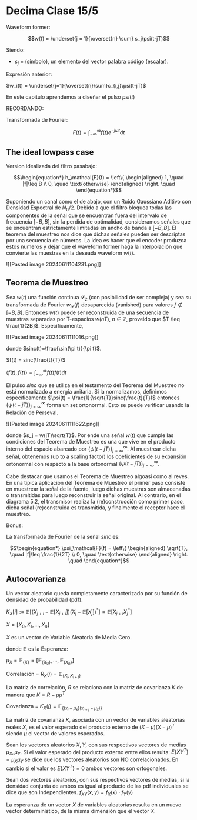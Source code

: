# Decima Clase 15/5

Waveform former:

$$w(t) = \underset{j = 1}{\overset{n} \sum} s_j\psi(t-jT)$$

Siendo:

- $s_j$ = (símbolo), un elemento del vector palabra código (escalar).

Expresión anterior:

$w_i(t) = \underset{j=1}{\overset{n}\sum}c_{i,j}\psi(t-jT)$

En este capitulo aprendemos a diseñar el pulso $psi(t)$

RECORDANDO:

Transformada de Fourier:

$$F(t) = \int_{-\infty}^{\infty}f(t)e^{-j\omega t}dt$$

## The ideal lowpass case

Version idealizada del filtro pasabajo:

$$\begin{equation*}
h_\mathcal{F}(f) =
    \left\{
        \begin{aligned}
            1, \quad |f|\leq B \\
            0, \quad \text{otherwise}
        \end{aligned}
    \right.
\quad
\end{equation*}$$

Suponiendo un canal como el de abajo, con un Ruido Gaussiano Aditivo con Densidad Espectral de $N_0/2$. Debido a que el filtro bloquea todas las componentes de la señal que se encuentran fuera del intervalo de frecuencia $[-B,B]$, sin la perdida de optimalidad, consideramos señales que se encuentran estrictamente limitadas en ancho de banda a $[-B,B]$. El teorema del muestreo nos dice que dichas señales pueden ser descriptas por una secuencia de números. La idea es hacer que el encoder produzca estos numeros y dejar que el waveform former haga la interpolación que convierte las muestras en la deseada waveform $w(t)$.

![[Pasted image 20240611104231.png]]

## Teorema de Muestreo

Sea $w(t)$ una función continua $\mathcal{L}_2$ (con posibilidad de ser compleja) y sea su transformada de Fourier $w_{\mathcal{F}}(f)$ desaparecida (vanished) para valores $f \notin [-B,B]$. Entonces $w(t)$ puede ser reconstruida de una secuencia de muestras separadas por T-espacios $w(nT)$, $n \in \mathbb{Z}$, proveido que $T \leq \frac{1}{2B}$. Especificamente, 

![[Pasted image 20240611111016.png]]

donde $sinc(t)=\frac{\sin(\pi t)}{\pi t}$.

$f(t) = sinc(\frac{t}{T})$

$\langle f(t),f(t) \rangle = \int_{-\infty}^{\infty}f(t)f(t)dt$

El pulso $sinc$ que se utiliza en el testamento del Teorema del Muestreo no está normalizado a energía unitaria. Si la normalizamos, definimos específicamente  $\psi(t) = \frac{1}{\sqrt{T}}sinc(\frac{t}{T})$ entonces $\{\psi(t-jT)\}_{j=\infty}^{\infty}$ forma un set ortonormal. Esto se puede verificar usando la Relación de Perseval.

![[Pasted image 20240611111622.png]]

donde $s_j = w(jT)\sqrt{T}$. Por ende una señal $w(t)$ que cumple las condiciones del Teorema de Muestreo es una que vive en el producto interno del espacio abarcado por $\{\psi(t-jT)\}_{j=\infty}^{\infty}$. Al muestrear dicha señal, obtenemos (up to a scaling factor) los coeficientes de su expansión ortonormal con respecto a la base ortonormal $\{\psi(t-jT)\}_{j=\infty}^{\infty}$.

Cabe destacar que usamos el Teorema de Muestreo algoasi como al reves. En una tipica aplicación del Teorema de Muestreo el primer paso consiste en muestrear la señal de la fuente, luego dichas muestras son almacenadas o transmitidas para luego reconstruir la señal original. Al contrario, en el diagrama 5.2, el transmisor realiza la (re)construcción como primer paso, dicha señal (re)construida es transmitida, y finalmente el receptor hace el muestreo. 

Bonus:

La transformada de Fourier de la señal $sinc$ es:

$$\begin{equation*}
\psi_\mathcal{F}(f) =
    \left\{
        \begin{aligned}
            \sqrt{T}, \quad |f|\leq \frac{1}{2T} \\
            0, \quad \text{otherwise}
        \end{aligned}
    \right.
\quad
\end{equation*}$$

## Autocovarianza

Un vector aleatorio queda completamente caracterizado por su función de densidad de probabilidad (pdf).

$K_X[i] := \mathbb{E}[(X_{j+i} - \mathbb{E}[X_{j+i}])(X_j-\mathbb{E}[X_j])^*] = \mathbb{E}[X_{j+i}X_j^*]$

$X = [X_0, X_1, ..., X_n]$

$X$ es un vector de Variable Aleatoria de Media Cero.

donde $\mathbb{E}$ es la Esperanza:

$\mu_X = \mathbb{E}_{\{X\}} = [\mathbb{E}_{\{X_0\}}, ..., \mathbb{E}_{\{X_n\}}]$

Correlación = $R_X(j)= \mathbb{E}_{\{X_i,X_{i+j}\}}$

La matriz de correlación, $R$ se relaciona con la matriz de covarianza $K$ de manera que $K=R-\mu\mu^T$

Covarianza = $K_X(j) = \mathbb{E}_{\{(x_{i}-\mu_{x})(x_{i+j}-\mu_{x})\}}$

La matriz de covarianza $K$, asociada con un vector de variables aleatorias reales $X$, es el valor esperado del producto externo de $(X-\mu)(X-\mu)^T$ siendo $\mu$ el vector de valores esperados.

Sean los vectores aleatorios $X,Y$, con sus respectivos vectores de medias $\mu_X,\mu_Y$. Si el valor esperado del producto externo entre ellos resulta: $E\{XY^T\}=\mu_X\mu_Y$ se dice que los vectores aleatorios son NO correlacionados. En cambio si el valor es $E\{XY^T\}=0$ ambos vectores son ortogonales.

Sean dos vectores aleatorios, con sus respectivos vectores de medias, si la densidad conjunta de ambos es igual al producto de las pdf individuales se dice que son Independientes. $f_{XY}(x,y)=f_X(x)\cdot f_Y(y)$

La esperanza de un vector $X$ de variables aleatorias resulta en un nuevo vector determinístico, de la misma dimensión que el vector $X$.